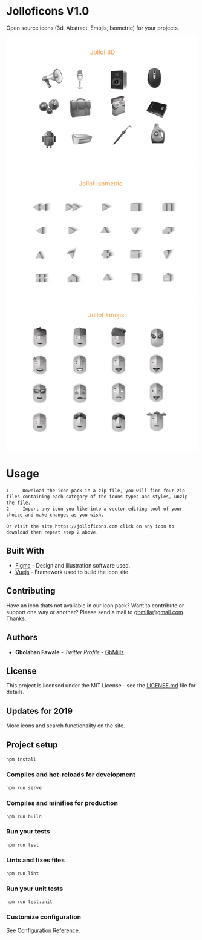 # Jolloficons V1.0
Open source icons (3d, Abstract, Emojis, Isometric) for your projects.

![jollof3d](https://raw.githubusercontent.com/gbmillz/jolloficons/master/Jollof3d.png)
![jollof3d](https://raw.githubusercontent.com/gbmillz/jolloficons/master/isometric.png)
![jollof3d](https://raw.githubusercontent.com/gbmillz/jolloficons/master/emojibehance.png)



# Usage
```
1     Download the icon pack in a zip file, you will find four zip files containing each category of the icons types and styles, unzip the file.
2     Import any icon you like into a vector editing tool of your choice and make changes as you wish.
```
```
Or visit the site https://jolloficons.com click on any icon to download then repeat step 2 above.
```


## Built With

* [Figma](http://www.figma.com) - Design and illustration software used.
* [Vuejs](https://vuejs.org/) - Framework used to build the icon site.


## Contributing

Have an icon thats not available in our icon pack? Want to contribute or support one way or another? Please send a mail to gbmilla@gmail.com. Thanks.


## Authors

* **Gbolahan Fawale** - *Twitter Profile* - [GbMillz](https://twitter.com/GbMillz).


## License

This project is licensed under the MIT License - see the [LICENSE.md](LICENSE.md) file for details.


## Updates for 2019
More icons and search functionailty on the site.


## Project setup
```
npm install
```

### Compiles and hot-reloads for development
```
npm run serve
```

### Compiles and minifies for production
```
npm run build
```

### Run your tests
```
npm run test
```

### Lints and fixes files
```
npm run lint
```

### Run your unit tests
```
npm run test:unit
```

### Customize configuration
See [Configuration Reference](https://cli.vuejs.org/config/).
